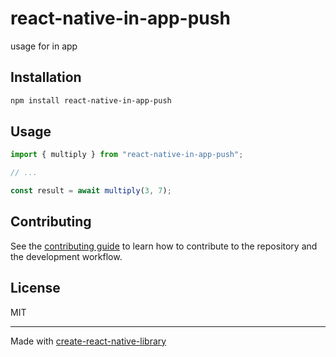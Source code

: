 # react-native-in-app-push

usage for in app

## Installation

```sh
npm install react-native-in-app-push
```

## Usage

```js
import { multiply } from "react-native-in-app-push";

// ...

const result = await multiply(3, 7);
```

## Contributing

See the [contributing guide](CONTRIBUTING.md) to learn how to contribute to the repository and the development workflow.

## License

MIT

---

Made with [create-react-native-library](https://github.com/callstack/react-native-builder-bob)
